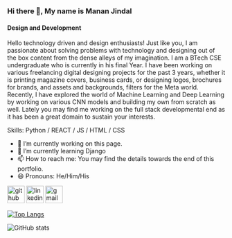 ### Hi there 👋, My name is Manan Jindal
#### Design and Development
Hello technology driven and design enthusiasts! Just like you, I am passionate about solving problems with technology and designing out of the box content from the dense alleys of my imagination. I am a BTech CSE undergraduate who is currently in his final Year. I have been working on various freelancing digital designing projects for the past 3 years, whether it is printing magazine covers, business cards, or designing logos, brochures for brands, and assets and backgrounds, filters for the Meta world. 
Recently, I have explored the world of Machine Learning and Deep Learning by working on various CNN models and building my own from scratch as well. Lately you may find me working on the full stack developmental end as it has been a great domain to sustain your interests.

Skills: Python / REACT / JS / HTML / CSS

- 🔭 I’m currently working on this page. 
- 🌱 I’m currently learning Django 
- 📫 How to reach me: You may find the details towards the end of this portfolio. 
- 😄 Pronouns: He/Him/His 


[<img src='https://cdn.jsdelivr.net/npm/simple-icons@3.0.1/icons/github.svg' alt='github' height='40'>](https://github.com/ManSteel007)  [<img src='https://cdn.jsdelivr.net/npm/simple-icons@3.0.1/icons/linkedin.svg' alt='linkedin' height='40'>](https://www.linkedin.com/in/manan-jindal-596710165/)  [<img src='https://cdn.jsdelivr.net/npm/simple-icons@3.0.1/icons/gmail.svg' alt='gmail' height='40'>](manan.jindal21@st.niituniversity.in)  

[![Top Langs](https://github-readme-stats.vercel.app/api/top-langs/?username=ManSteel007)](https://github.com/anuraghazra/github-readme-stats)

![GitHub stats](https://github-readme-stats.vercel.app/api?username=ManSteel007&show_icons=true)  

